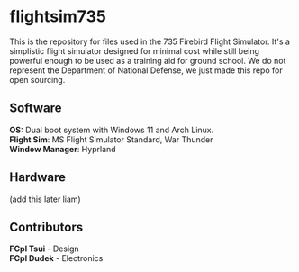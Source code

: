 # flightsim735

This is the repository for files used in the 735 Firebird Flight Simulator. 
It's a simplistic flight simulator designed for minimal cost while still being powerful enough to be used as a training aid
for ground school. We do not represent the Department of National Defense, we just made this repo for open sourcing.

## Software
**OS:** Dual boot system with Windows 11 and Arch Linux.<br>
**Flight Sim**: MS Flight Simulator Standard, War Thunder<br>
**Window Manager**: Hyprland

## Hardware
(add this later liam)

## Contributors
**FCpl Tsui** - Design<br>
**FCpl Dudek** - Electronics
